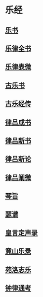 # 乐经

## [乐书](百家\儒家\乐经\乐书)

## [乐律全书](百家\儒家\乐经\乐律全书)

## [乐律表微](百家\儒家\乐经\乐律表微)

## [古乐书](百家\儒家\乐经\古乐书)

## [古乐经传](百家\儒家\乐经\古乐经传)

## [律吕成书](百家\儒家\乐经\律吕成书)

## [律吕新书](百家\儒家\乐经\律吕新书)

## [律吕新论](百家\儒家\乐经\律吕新论)

## [律吕阐微](百家\儒家\乐经\律吕阐微)

## [琴旨](百家\儒家\乐经\琴旨)

## [瑟谱](百家\儒家\乐经\瑟谱)

## [皇言定声录](百家\儒家\乐经\皇言定声录)

## [竟山乐录](百家\儒家\乐经\竟山乐录)

## [苑洛志乐](百家\儒家\乐经\苑洛志乐)

## [钟律通考](百家\儒家\乐经\钟律通考)

